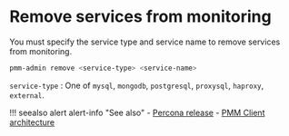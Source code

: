 # Remove services from monitoring

You must specify the service type and service name to remove services from monitoring.

```sh
pmm-admin remove <service-type> <service-name>
```

`service-type`
: One of `mysql`, `mongodb`, `postgresql`, `proxysql`, `haproxy`, `external`.

!!! seealso alert alert-info "See also"
    - [Percona release](https://www.percona.com/doc/percona-repo-config/percona-release.html)
    - [PMM Client architecture](../../../../reference/index.md#pmm-client)
